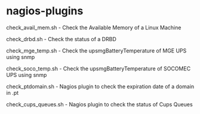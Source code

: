 # nagios-plugins

check_avail_mem.sh - Check the Available Memory of a Linux Machine

check_drbd.sh - Check the status of a DRBD

check_mge_temp.sh - Check the upsmgBatteryTemperature of MGE UPS using snmp

check_soco_temp.sh - Check the upsmgBatteryTemperature of SOCOMEC UPS using snmp

check_ptdomain.sh - Nagios plugin to check the expiration date of a domain in .pt

check_cups_queues.sh - Nagios plugin to check the status of Cups Queues
